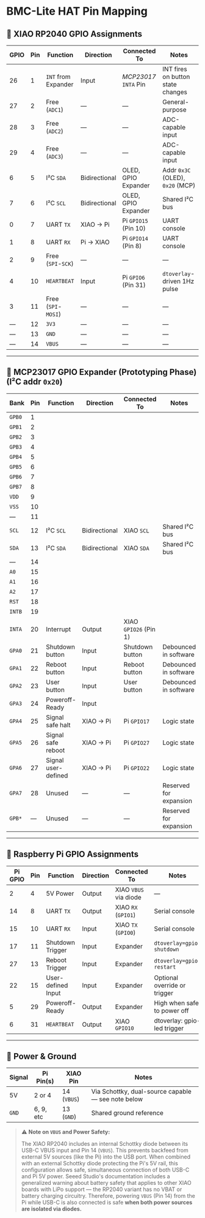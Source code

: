# BMC-Lite HAT Pin Mapping

## 🔌 XIAO RP2040 GPIO Assignments

| GPIO | Pin | Function            | Direction     | Connected To          | Notes                              |
|------|-----|---------------------|---------------|-----------------------|------------------------------------|
| 26   | 1   | `INT` from Expander | Input         | *MCP23017* `INTA` Pin | INT fires on button state changes  |
| 27   | 2   | Free (`ADC1`)       | —             | —                     | General-purpose                    |
| 28   | 3   | Free (`ADC2`)       | —             | —                     | ADC-capable input                  |
| 29   | 4   | Free (`ADC3`)       | —             | —                     | ADC-capable input                  |
| 6    | 5   | I²C `SDA`           | Bidirectional | OLED, GPIO Expander   | Addr `0x3C` (OLED), `0x20` (MCP)   |
| 7    | 6   | I²C `SCL`           | Bidirectional | OLED, GPIO Expander   | Shared I²C bus                     |
| 0    | 7   | UART `TX`           | XIAO → Pi     | Pi `GPIO15` (Pin 10)  | UART console                       |
| 1    | 8   | UART `RX`           | Pi → XIAO     | Pi `GPIO14` (Pin 8)   | UART console                       |
| 2    | 9   | Free (`SPI`-`SCK`)  | —             | —                     | —                                  |
| 4    | 10  | `HEARTBEAT`         | Input         | Pi `GPIO6` (Pin 31)   | `dtoverlay`-driven 1Hz pulse       |
| 3    | 11  | Free (`SPI`-`MOSI`) | —             | —                     | —                                  |
| —    | 12  | `3V3`               | —             | —                     | —                                  |
| —    | 13  | `GND`               | —             | —                     | —                                  |
| —    | 14  | `VBUS`              | —             | —                     | —                                  |

---

## 🔌 MCP23017 GPIO Expander (Prototyping Phase) (I²C addr `0x20`)

| Bank   | Pin| Function             | Direction | Connected To    | Notes                  |
|--------|----|----------------------|-----------|-----------------|------------------------|
| `GPB0` | 1  |  |  |  |  |
| `GPB1` | 2  |  |  |  |  |
| `GPB2` | 3  |  |  |  |  |
| `GPB3` | 4  |  |  |  |  |
| `GPB4` | 5  |  |  |  |  |
| `GPB5` | 6  |  |  |  |  |
| `GPB6` | 7  |  |  |  |  |
| `GPB7` | 8  |  |  |  |  |
| `VDD`  | 9  |  |  |  |  |
| `VSS`  | 10 |  |  |  |  |
| —      | 11 |  |  |  |  |
| `SCL`  | 12 | I²C `SCL` | Bidirectional  |  XIAO `SCL` | Shared I²C bus |
| `SDA`  | 13 | I²C `SDA` | Bidirectional  |  XIAO `SDA` | Shared I²C bus |
| —      | 14 |  |  |  |  |
| `A0`   | 15 |  |  |  |  |
| `A1`   | 16 |  |  |  |  |
| `A2`   | 17 |  |  |  |  |
| `RST`  | 18 |  |  |  |  |
| `INTB` | 19 |  |  |  |  |
| `INTA` | 20 | Interrupt | Output | XIAO `GPIO26` (Pin 1) |  |
| `GPA0` | 21 | Shutdown button   | Input     | Shutdown button | Debounced in software  |
| `GPA1` | 22 | Reboot button                | Input     | Reboot button   | Debounced in software  |
| `GPA2` | 23 | User button                | Input     | User button     | Debounced in software  |
| `GPA3` | 24 | Poweroff-Ready                | Input     |                 |                        |
| `GPA4` | 25 | Signal safe halt     | XIAO → Pi | Pi `GPIO17`     | Logic state  |
| `GPA5` | 26 | Signal safe reboot   | XIAO → Pi | Pi `GPIO27`     | Logic state  |
| `GPA6` | 27 | Signal user-defined  | XIAO → Pi | Pi `GPIO22`     | Logic state  |
| `GPA7` | 28 | Unused               | —         | —               | Reserved for expansion |
| `GPB*` | —  | Unused               | —         | —               | Reserved for expansion |

---

## 🔌 Raspberry Pi GPIO Assignments

| Pi GPIO | Pin | Function           | Direction   | Connected To          | Notes                           |
|---------|-----|--------------------|-------------|-----------------------|---------------------------------|
| 2       | 4   | 5V Power           | Output      | XIAO `VBUS` via diode | —                               |
| 14      | 8   | UART `TX`          | Output      | XIAO `RX` (`GPIO1`)   | Serial console                  |
| 15      | 10  | UART `RX`          | Input       | XIAO `TX` (`GPIO0`)   | Serial console                  |
| 17      | 11  | Shutdown Trigger   | Input       | Expander              | `dtoverlay=gpio-shutdown`       |
| 27      | 13  | Reboot Trigger     | Input       | Expander              | `dtoverlay=gpio-restart`        |
| 22      | 15  | User-defined Input | Input       | Expander              | Optional override or trigger    |
| 5       | 29  | Poweroff-Ready     | Output      | Expander              | High when safe to power off     |
| 6       | 31  | `HEARTBEAT`        | Output      | XIAO `GPIO10`         | dtoverlay: gpio-led trigger     |

---

## 🔋 Power & Ground

| Signal | Pi Pin(s) | XIAO Pin    | Notes                                              |
|--------|-----------|-------------|----------------------------------------------------|
| 5V     | 2 or 4    | 14 (`VBUS`) | Via Schottky, dual-source capable — see note below |
| `GND`  | 6, 9, etc | 13 (`GND`)  | Shared ground reference                            |

> ⚠️ **Note on `VBUS` and Power Safety:**
>
> The XIAO RP2040 includes an internal Schottky diode between its USB-C VBUS input and Pin 14 (`VBUS`). This prevents backfeed from external 5V sources (like the Pi) into the USB port. When combined with an external Schottky diode protecting the Pi's 5V rail, this configuration allows safe, simultaneous connection of both USB-C and Pi 5V power. Seeed Studio's documentation includes a generalized warning about battery safety that applies to other XIAO boards with LiPo support — the RP2040 variant has no VBAT or battery charging circuitry. Therefore, powering `VBUS` (Pin 14) from the Pi while USB-C is also connected is safe **when both power sources are isolated via diodes.**

